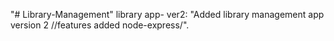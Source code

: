 "# Library-Management" 
library app- ver2: "Added library management app version 2 //features added node-express/".
